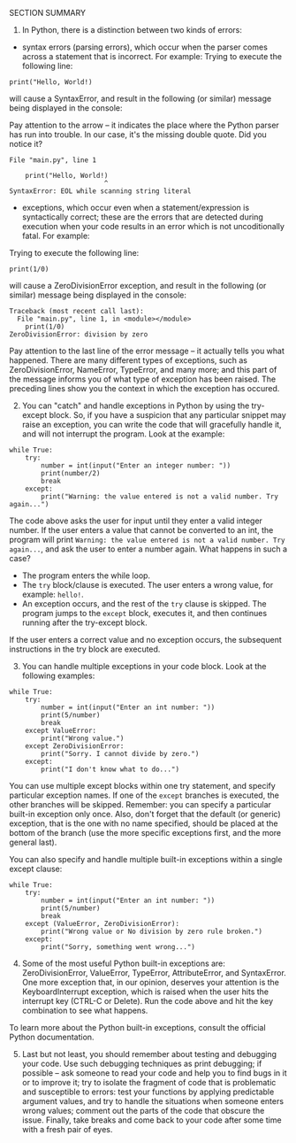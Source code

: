 SECTION SUMMARY
1. In Python, there is a distinction between two kinds of errors:

- syntax errors (parsing errors), which occur when the parser comes across a statement that is incorrect. For example:
Trying to execute the following line:
```
print("Hello, World!)
``` 

will cause a SyntaxError, and result in the following (or similar) message being displayed in the console:

Pay attention to the arrow – it indicates the place where the Python parser has run into trouble. In our case, it's the missing double quote. Did you notice it?
```
File "main.py", line 1
 
    print("Hello, World!)
                        ^
SyntaxError: EOL while scanning string literal
```

- exceptions, which occur even when a statement/expression is syntactically correct; these are the errors that are detected during execution when your code results in an error which is not uncoditionally fatal. For example:

Trying to execute the following line:
```
print(1/0)
```

will cause a ZeroDivisionError exception, and result in the following (or similar) message being displayed in the console:
```
Traceback (most recent call last):
  File "main.py", line 1, in <module></module>
    print(1/0)
ZeroDivisionError: division by zero
```
Pay attention to the last line of the error message – it actually tells you what happened. There are many different types of exceptions, such as ZeroDivisionError, NameError, TypeError, and many more; and this part of the message informs you of what type of exception has been raised. The preceding lines show you the context in which the exception has occured.

2. You can "catch" and handle exceptions in Python by using the try-except block. So, if you have a suspicion that any particular snippet may raise an exception, you can write the code that will gracefully handle it, and will not interrupt the program. Look at the example:
```
while True:
    try:
        number = int(input("Enter an integer number: "))
        print(number/2)
        break
    except:
        print("Warning: the value entered is not a valid number. Try again...")
``` 

The code above asks the user for input until they enter a valid integer number. If the user enters a value that cannot be converted to an int, the program will print `Warning: the value entered is not a valid number. Try again...`, and ask the user to enter a number again. What happens in such a case?

- The program enters the while loop.
- The `try` block/clause is executed. The user enters a wrong value, for example: `hello!`.
- An exception occurs, and the rest of the `try` clause is skipped. The program jumps to the `except` block, executes it, and then continues running after the try-except block.

If the user enters a correct value and no exception occurs, the subsequent instructions in the try block are executed.

3. You can handle multiple exceptions in your code block. Look at the following examples:
```
while True:
    try:
        number = int(input("Enter an int number: "))
        print(5/number)
        break
    except ValueError:
        print("Wrong value.")
    except ZeroDivisionError:
        print("Sorry. I cannot divide by zero.")
    except:
        print("I don't know what to do...")
``` 

You can use multiple except blocks within one try statement, and specify particular exception names. If one of the `except` branches is executed, the other branches will be skipped. Remember: you can specify a particular built-in exception only once. Also, don't forget that the default (or generic) exception, that is the one with no name specified, should be placed at the bottom of the branch (use the more specific exceptions first, and the more general last).

You can also specify and handle multiple built-in exceptions within a single except clause:
```
while True:
    try:
        number = int(input("Enter an int number: "))
        print(5/number)
        break
    except (ValueError, ZeroDivisionError):
        print("Wrong value or No division by zero rule broken.")
    except:
        print("Sorry, something went wrong...")
``` 

4. Some of the most useful Python built-in exceptions are: ZeroDivisionError, ValueError, TypeError, AttributeError, and SyntaxError. One more exception that, in our opinion, deserves your attention is the KeyboardInterrupt exception, which is raised when the user hits the interrupt key (CTRL-C or Delete). Run the code above and hit the key combination to see what happens.

To learn more about the Python built-in exceptions, consult the official Python documentation.

5. Last but not least, you should remember about testing and debugging your code. Use such debugging techniques as print debugging; if possible – ask someone to read your code and help you to find bugs in it or to improve it; try to isolate the fragment of code that is problematic and susceptible to errors: test your functions by applying predictable argument values, and try to handle the situations when someone enters wrong values; comment out the parts of the code that obscure the issue. Finally, take breaks and come back to your code after some time with a fresh pair of eyes.